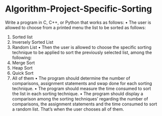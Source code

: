 # Algorithm-Project-Specific-Sorting
Write a program in C, C++, or Python that works as follows:
•      The user is allowed to choose from a printed menu the list to be sorted 
as follows:
1.  Sorted list
2.  Inversely Sorted List
3.  Random List
•      Then the user is allowed to choose the specific sorting technique to be 
applied to sort the previously selected list, among the following:
1.  Merge Sort
2.  Heap Sort
3.  Quick Sort
4.  All of them
•      The program should determine the number of comparisons, assignment 
statements and swap done for each sorting technique.
•      The program should measure the time consumed to sort the list in each 
sorting technique.
•      The program should display a comparison among the sorting techniques’ 
regarding the number of comparisons, the assignment statements and 
the time consumed to sort a random list. That’s when the user chooses 
all of them.
